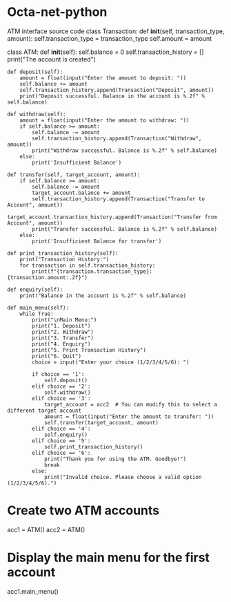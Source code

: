 # Octa-net-python
ATM interface source code
class Transaction:
    def __init__(self, transaction_type, amount):
        self.transaction_type = transaction_type
        self.amount = amount

class ATM:
    def __init__(self):
        self.balance = 0
        self.transaction_history = []
        print("The account is created")

    def deposit(self):
        amount = float(input("Enter the amount to deposit: "))
        self.balance += amount
        self.transaction_history.append(Transaction("Deposit", amount))
        print("Deposit successful. Balance in the account is %.2f" % self.balance)

    def withdraw(self):
        amount = float(input("Enter the amount to withdraw: "))
        if self.balance >= amount:
            self.balance -= amount
            self.transaction_history.append(Transaction("Withdraw", amount))
            print("Withdraw successful. Balance is %.2f" % self.balance)
        else:
            print('Insufficient Balance')

    def transfer(self, target_account, amount):
        if self.balance >= amount:
            self.balance -= amount
            target_account.balance += amount
            self.transaction_history.append(Transaction("Transfer to Account", amount))
            target_account.transaction_history.append(Transaction("Transfer from Account", amount))
            print("Transfer successful. Balance is %.2f" % self.balance)
        else:
            print('Insufficient Balance for transfer')

    def print_transaction_history(self):
        print("Transaction History:")
        for transaction in self.transaction_history:
            print(f"{transaction.transaction_type}: {transaction.amount:.2f}")

    def enquiry(self):
        print("Balance in the account is %.2f" % self.balance)

    def main_menu(self):
        while True:
            print("\nMain Menu:")
            print("1. Deposit")
            print("2. Withdraw")
            print("3. Transfer")
            print("4. Enquiry")
            print("5. Print Transaction History")
            print("6. Quit")
            choice = input("Enter your choice (1/2/3/4/5/6): ")
            
            if choice == '1':
                self.deposit()
            elif choice == '2':
                self.withdraw()
            elif choice == '3':
                target_account = acc2  # You can modify this to select a different target account
                amount = float(input("Enter the amount to transfer: "))
                self.transfer(target_account, amount)
            elif choice == '4':
                self.enquiry()
            elif choice == '5':
                self.print_transaction_history()
            elif choice == '6':
                print("Thank you for using the ATM. Goodbye!")
                break
            else:
                print("Invalid choice. Please choose a valid option (1/2/3/4/5/6).")

# Create two ATM accounts
acc1 = ATM()
acc2 = ATM()

# Display the main menu for the first account
acc1.main_menu()
